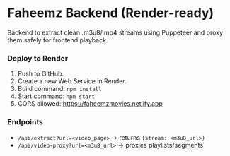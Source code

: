 # Faheemz Backend (Render-ready)
Backend to extract clean .m3u8/.mp4 streams using Puppeteer and proxy them safely for frontend playback.

### Deploy to Render
1. Push to GitHub.
2. Create a new Web Service in Render.
3. Build command: `npm install`
4. Start command: `npm start`
5. CORS allowed: https://faheemzmovies.netlify.app

### Endpoints
- `/api/extract?url=<video_page>` → returns `{stream: <m3u8_url>}`
- `/api/video-proxy?url=<m3u8_url>` → proxies playlists/segments
